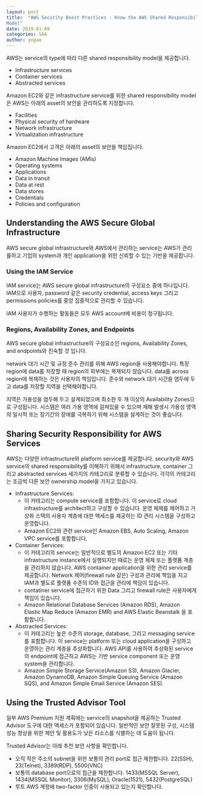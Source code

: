 ```yaml
---
layout: post
title:  "AWS Security Bsest Practices - Know the AWS Shared Responsibility
Model"
date: 2019-01-09
categories: SAA
author: yogae
---
```


AWS는 service의 type에 따라 다른 shared responsibility model을 제공합니다.

- Infrastructure services 
- Container services 
- Abstracted services 

Amazon EC2와 같은 infrastructure service를 위한 shared responsibility model은 AWS는 아래의 asset의 보안을 관리하도록 지정합니다.

- Facilities 
- Physical security of hardware 
- Network infrastructure 
- Virtualization infrastructure 

Amazon EC2에서 고객은 아래의 asset의 보안을 책임집니다.

- Amazon Machine Images (AMIs) 
- Operating systems 
- Applications 
- Data in transit 
- Data at rest 
- Data stores 
- Credentials 
- Policies and configuration 

## Understanding the AWS Secure Global Infrastructure 

AWS secure global infrastructure와 AWS에서 관리하는 service는 AWS가 관리를하고 기업의 system과 개인 application을 위한 신뢰할 수 있는 기반을 제공합니다.

### Using the IAM Service

IAM service는 AWS secure global infrastructure의 구성요소 중에 하나입니다. IAM으로 사용자, password 같은 security credential, access keys 그리고 permissions policies를 중앙 집중적으로 관리할 수 있습니다. 

IAM 사용자가 수행하는 활동들은 모두 AWS account에 비용이 청구됩니다.

### Regions, Availability Zones, and Endpoints

AWS secure global infrastructure의 구성요소인 regions, Availability Zones, and endpoints와 친숙할 것 입니다. 

network 대기 시간 및 규정 준수 관리를 위해 AWS region을 사용해야합니다. 특정 region에 data를 저장할 때 region의 외부에는 복제되지 않습니다. data를 across region에 복제하는 것은 사용자의 책임입니다. 준수와 network 대기 시간을 염두에 두고 data를 저장할 지역을 선택해야합니다.

지역은 가용성을 염두해 두고 설계되었으며 최소한 두 개 이상의 Availability Zones으로 구성됩니다. 시스템은 여러 가용 영역에 걸쳐있을 수 있으며 재해 발생시 가용성 영역의 일시적 또는 장기간의 장애를 극복하기 위해 시스템을 설계하는 것이 좋습니다.

## Sharing Security Responsibility for AWS Services

AWS는 다양한 infrastructure와 platform service를 제공합니다. security와 AWS service의 shared responsibility를 이해하기 위해서  infrastructure, container 그리고 abstracted services 세가지의 카테고리로 분류할 수 있습니다. 각각의 카테고리는 조금씩 다른 보안 ownership model을 가지고 있습니다.

- Infrastructure Services: 
  - 이 카테고리는 compute service를 포함합니다. 이 service로 cloud infrastructure를 architect하고 구성할 수 있습니다. 운영 체제를 제어하고 가상화 스택의 사용자 계층에 대한 액세스를 제공하는 ID 관리 시스템을 구성하고 운영합니다.
  - Amazon EC2와 관련 service인 Amazon EBS, Auto Scaling, Amazon VPC service를 포함합니다.
- Container Services:  
  - 이 카테고리의 service는 일반적으로 별도의 Amazon EC2 또는 기타 infrastructure instance에서 실행되지만 때로는 운영 체제 또는 플랫폼 계층을 관리하지 않습니다. AWS container application을 위한 관리 service를 제공합니다. Network 제어(firewall rule 같은) 구성과 관리에 책임을 지고 IAM과 별도로 플랫폼 수준의 ID와 접근을 관리에 책임이 있습니다.
  - contatiner service에 접근하기 위한 Data 그리고 firewall rule은 사용자에게 책임이 있습니다.
  - Amazon Relational Database Services (Amazon RDS), Amazon Elastic Map Reduce (Amazon EMR) and AWS Elastic Beanstalk 을 포함합니다.
- Abstracted Services: 
  - 이 카테고리는 높은 수준의 storage, database, 그리고 messaging service를 포함합니다. 이 service는 platform 또는 cloud application을 구성하고 운영하는 관리 계층을 추상화합니다. AWS API를 사용하여 추상화된 service의 endpoint에 접근하고 AWS는 기반 service component 또는 운영 system을 관리합니다.
  - Amazon Simple Storage Service(Amazon S3), Amazon Glacier, Amazon DynamoDB, Amazon Simple Queuing Service (Amazon SQS), and Amazon Simple Email Service (Amazon SES).

## Using the Trusted Advisor Tool

일부 AWS Premium 지원 계획에는 service의 snapshot을 제공하는 Trusted Advisor 도구에 대한 액세스가 포함되어 있습니다. 일반적인 보안 잘못된 구성, 시스템 성능 향상을 위한 제안 및 활용도가 낮은 리소스를 식별하는 데 도움이 됩니다.

Trusted Advisor는 아래 추천 보안 사항을 확인합니다.

- 오직 작은 주소의 subnet을 위한 보통의 관리 port로 접근 제한합니다. 22(SSH), 23(Telnet), 3389(RDP), 5500(VNC)
- 보통의 database port으로의 접근을 제한합니다. 1433(MSSQL Server), 1434(MSSQL Monitor), 3306(MySQL), Oracle(1521), 5432(PostgreSQL)
- 루트 AWS 계정에 two-factor 인증이 사용되고 있는지 확인합니다.

